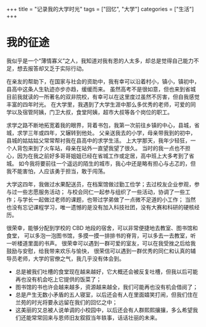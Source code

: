+++
title = "记录我的大学时光"
tags = ["回忆", "大学"]
categories = ["生活"]
+++

# 我的征途

我似乎是一个“薄情寡义”之人，我知道对我有恩的人太多，却总是觉得自己能力不足，想去报答却又乏于实际行动。

在亲友的帮助下，在国家与社会的资助中，我有幸可以沿着村小，镇小，镇初中，县高中这条人生轨迹亦步亦趋，缓缓而来。
虽然高考不是很如意，但也来到省城目前我就读的一所著名的双非院校，有幸可以在这里度过虽然不厉害，但自我感觉丰富的四年时光。
在大学里，我遇到了大学生涯中那么多优秀的老师，可爱的同学以及宿管阿姨，门卫大叔，食堂阿姨，超市大叔等各个岗位的职工。

求学之路不断地拓宽着我的眼界，背着书包，我第一次前往乡镇的中心，县城，省城，求学三年或四年，又辗转到他处。
父亲送我去的小学，母亲带我到的初中，县城的姑姑姑父常常帮衬我在县高中的求学生活。
上大学那天，我年少轻狂，一个人背包来到了火车站，母亲在站外一直望我望了很久。
当时的我一点也不担心，因为在我之前好多哥哥姐姐已经在省城工作或定居，高中班上大多考到了省城。
如今我将要前往一个遥远的陌生的城市，我心中还是略有担心与忐忑的，但我不能害怕，人应该勇于担当，敢于闯荡。

大学这四年，我做过水果配送员，在档案馆做过勤工俭学；去过校友企业参观，参与过一些志愿服务活动；
与校会同仁一起参与组织了一些活动，协调了一些工作；与学长一起做过老师的课题，也带过学弟做了一点微不足道的小工作；
当然也没有忘记课程学习，唯一遗憾的是没有加入科技社团，没有大赛和科研的硬核经历。

很荣幸，能够分配到学校的 CBD 地段的宿舍，可以非常便捷地去教室、图书馆和食堂，
可以多泡一泡图书馆，多摸一摸一排排书的脊背，可以多去一去教室，听一听楼道里面的书声。
很荣幸可以遇到一群可爱的室友，可以在我受挫之后给我鼓励与安慰，给我带来欢乐与愉快，
很荣信可以遇到一群优秀的同仁和认真的辅导员老师，大学的官僚之气，我几乎没有体会到。

- 总是被我们吐槽的食堂现在越来越好，它大概还会被反复吐槽，但我以后可能再也没有机会吃上它提供的饭菜了；
- 图书馆的书也许会越来越多，资源越来越全，我们可能再也没有机会借阅了；
- 总是产生无数小矛盾的五人寝室，以后还会有人在里面嬉笑打闹，但我们住在兰苑的时光将要永远留在我们的回忆之中；
- 这美丽的又总被人说单调的小校园中，以后还会有人群熙熙攘攘，多么希望我们还能常常回来与恩师旧友叙叙当年轶事，话话壮丽的未来。
